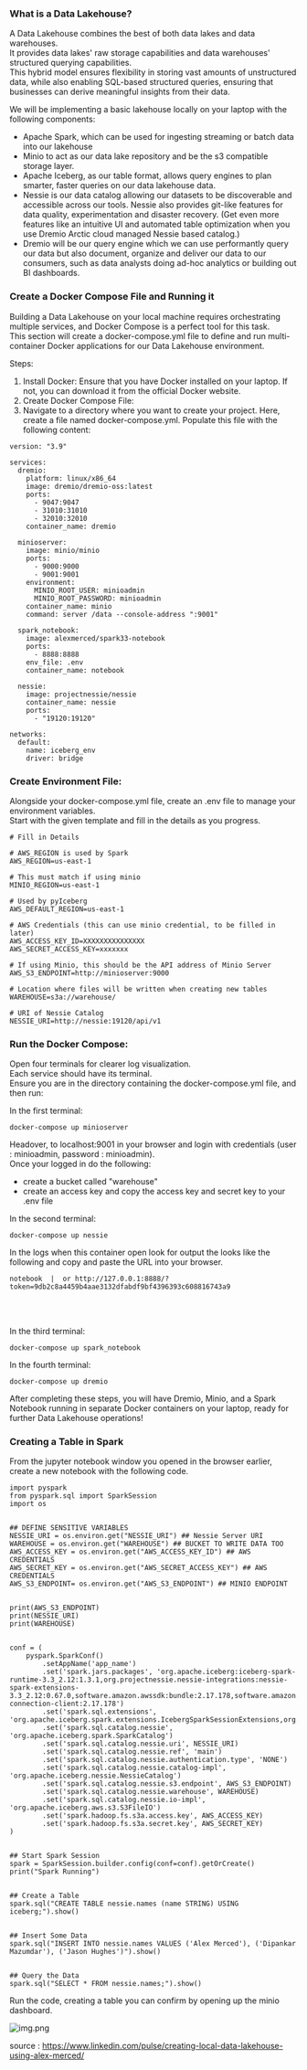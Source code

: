 ### What is a Data Lakehouse? <br>
A Data Lakehouse combines the best of both data lakes and data warehouses. <br>
It provides data lakes' raw storage capabilities and data warehouses' structured querying capabilities. <br>
This hybrid model ensures flexibility in storing vast amounts of unstructured data, while also enabling SQL-based structured queries, ensuring that businesses can derive meaningful insights from their data.


We will be implementing a basic lakehouse locally on your laptop with the following components:
- Apache Spark, which can be used for ingesting streaming or batch data into our lakehouse
- Minio to act as our data lake repository and be the s3 compatible storage layer.
- Apache Iceberg, as our table format, allows query engines to plan smarter, faster queries on our data lakehouse data.
- Nessie is our data catalog allowing our datasets to be discoverable and accessible across our tools. Nessie also provides git-like features for data quality, experimentation and disaster recovery. (Get even more features like an intuitive UI and automated table optimization when you use Dremio Arctic cloud managed Nessie based catalog.)
- Dremio will be our query engine which we can use performantly query our data but also document, organize and deliver our data to our consumers, such as data analysts doing ad-hoc analytics or building out BI dashboards.

### Create a Docker Compose File and Running it
Building a Data Lakehouse on your local machine requires orchestrating multiple services, and Docker Compose is a perfect tool for this task. <br>
This section will create a docker-compose.yml file to define and run multi-container Docker applications for our Data Lakehouse environment.

Steps:
1. Install Docker: Ensure that you have Docker installed on your laptop. If not, you can download it from the official Docker website.
2. Create Docker Compose File:
3. Navigate to a directory where you want to create your project. Here, create a file named docker-compose.yml. Populate this file with the following content:

```
version: "3.9"

services:
  dremio:
    platform: linux/x86_64
    image: dremio/dremio-oss:latest
    ports:
      - 9047:9047
      - 31010:31010
      - 32010:32010
    container_name: dremio

  minioserver:
    image: minio/minio
    ports:
      - 9000:9000
      - 9001:9001
    environment:
      MINIO_ROOT_USER: minioadmin
      MINIO_ROOT_PASSWORD: minioadmin
    container_name: minio
    command: server /data --console-address ":9001"

  spark_notebook:
    image: alexmerced/spark33-notebook
    ports: 
      - 8888:8888
    env_file: .env
    container_name: notebook
  
  nessie:
    image: projectnessie/nessie
    container_name: nessie
    ports:
      - "19120:19120"

networks:
  default:
    name: iceberg_env
    driver: bridge  
```

### Create Environment File:
Alongside your docker-compose.yml file, create an .env file to manage your environment variables.<br>
Start with the given template and fill in the details as you progress.
``` 
# Fill in Details

# AWS_REGION is used by Spark
AWS_REGION=us-east-1

# This must match if using minio
MINIO_REGION=us-east-1

# Used by pyIceberg
AWS_DEFAULT_REGION=us-east-1

# AWS Credentials (this can use minio credential, to be filled in later)
AWS_ACCESS_KEY_ID=XXXXXXXXXXXXXXX
AWS_SECRET_ACCESS_KEY=xxxxxxx

# If using Minio, this should be the API address of Minio Server
AWS_S3_ENDPOINT=http://minioserver:9000

# Location where files will be written when creating new tables
WAREHOUSE=s3a://warehouse/

# URI of Nessie Catalog
NESSIE_URI=http://nessie:19120/api/v1
```

### Run the Docker Compose:

Open four terminals for clearer log visualization. <br>
Each service should have its terminal. <br>
Ensure you are in the directory containing the docker-compose.yml file, and then run:

In the first terminal: <br>
``` 
docker-compose up minioserver 
```
Headover, to localhost:9001 in your browser and login with credentials (user : minioadmin, password : minioadmin).<br> 
Once your logged in do the following:<br>
- create a bucket called "warehouse"<br>
- create an access key and copy the access key and secret key to your .env file<br>


In the second terminal: <br>
``` 
docker-compose up nessie 
```

In the logs when this container open look for output the looks like the following and copy and paste the URL into your browser. <br>
``` 
notebook  |  or http://127.0.0.1:8888/?token=9db2c8a4459b4aae3132dfabdf9bf4396393c608816743a9
```
<br>
<br>

In the third terminal: <br>

``` 
docker-compose up spark_notebook 
```

In the fourth terminal: <br>
``` 
docker-compose up dremio 
```

After completing these steps, you will have Dremio, Minio, and a Spark Notebook running in separate Docker containers on your laptop, ready for further Data Lakehouse operations!

### Creating a Table in Spark
From the jupyter notebook window you opened in the browser earlier, create a new notebook with the following code.

``` 
import pyspark
from pyspark.sql import SparkSession
import os


## DEFINE SENSITIVE VARIABLES
NESSIE_URI = os.environ.get("NESSIE_URI") ## Nessie Server URI
WAREHOUSE = os.environ.get("WAREHOUSE") ## BUCKET TO WRITE DATA TOO
AWS_ACCESS_KEY = os.environ.get("AWS_ACCESS_KEY_ID") ## AWS CREDENTIALS
AWS_SECRET_KEY = os.environ.get("AWS_SECRET_ACCESS_KEY") ## AWS CREDENTIALS
AWS_S3_ENDPOINT= os.environ.get("AWS_S3_ENDPOINT") ## MINIO ENDPOINT


print(AWS_S3_ENDPOINT)
print(NESSIE_URI)
print(WAREHOUSE)


conf = (
    pyspark.SparkConf()
        .setAppName('app_name')
        .set('spark.jars.packages', 'org.apache.iceberg:iceberg-spark-runtime-3.3_2.12:1.3.1,org.projectnessie.nessie-integrations:nessie-spark-extensions-3.3_2.12:0.67.0,software.amazon.awssdk:bundle:2.17.178,software.amazon.awssdk:url-connection-client:2.17.178')
        .set('spark.sql.extensions', 'org.apache.iceberg.spark.extensions.IcebergSparkSessionExtensions,org.projectnessie.spark.extensions.NessieSparkSessionExtensions')
        .set('spark.sql.catalog.nessie', 'org.apache.iceberg.spark.SparkCatalog')
        .set('spark.sql.catalog.nessie.uri', NESSIE_URI)
        .set('spark.sql.catalog.nessie.ref', 'main')
        .set('spark.sql.catalog.nessie.authentication.type', 'NONE')
        .set('spark.sql.catalog.nessie.catalog-impl', 'org.apache.iceberg.nessie.NessieCatalog')
        .set('spark.sql.catalog.nessie.s3.endpoint', AWS_S3_ENDPOINT)
        .set('spark.sql.catalog.nessie.warehouse', WAREHOUSE)
        .set('spark.sql.catalog.nessie.io-impl', 'org.apache.iceberg.aws.s3.S3FileIO')
        .set('spark.hadoop.fs.s3a.access.key', AWS_ACCESS_KEY)
        .set('spark.hadoop.fs.s3a.secret.key', AWS_SECRET_KEY)
)


## Start Spark Session
spark = SparkSession.builder.config(conf=conf).getOrCreate()
print("Spark Running")


## Create a Table
spark.sql("CREATE TABLE nessie.names (name STRING) USING iceberg;").show()


## Insert Some Data
spark.sql("INSERT INTO nessie.names VALUES ('Alex Merced'), ('Dipankar Mazumdar'), ('Jason Hughes')").show()


## Query the Data
spark.sql("SELECT * FROM nessie.names;").show()
```

Run the code, creating a table you can confirm by opening up the minio dashboard.

![img.png](img.png)



source : https://www.linkedin.com/pulse/creating-local-data-lakehouse-using-alex-merced/